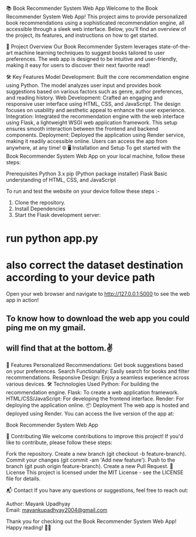 📚 Book Recommender System Web App
Welcome to the Book Recommender System Web App! This project aims to provide personalized book recommendations using a sophisticated recommendation engine, all accessible through a sleek web interface. Below, you'll find an overview of the project, its features, and instructions on how to get started.

🚀 Project Overview
Our Book Recommender System leverages state-of-the-art machine learning techniques to suggest books tailored to user preferences. The web app is designed to be intuitive and user-friendly, making it easy for users to discover their next favorite read!

🛠️ Key Features
Model Development: Built the core recommendation engine using Python. The model analyzes user input and provides book suggestions based on various factors such as genre, author preferences, and reading history.
Web Development: Crafted an engaging and responsive user interface using HTML, CSS, and JavaScript. The design focuses on usability and aesthetic appeal to enhance the user experience.
Integration: Integrated the recommendation engine with the web interface using Flask, a lightweight WSGI web application framework. This setup ensures smooth interaction between the frontend and backend components.
Deployment: Deployed the application using Render service, making it readily accessible online. Users can access the app from anywhere, at any time! 🌐
🖥️ Installation and Setup
To get started with the Book Recommender System Web App on your local machine, follow these steps:

Prerequisites
Python 3.x
pip (Python package installer)
Flask
Basic understanding of HTML, CSS, and JavaScript

To run and test the website on your device follow these steps :-
1. Clone the repository.
2. Install Dependencies
3. Start the Flask development server:

  # run python app.py
  # also correct the dataset destination according to your device path
Open your web browser and navigate to http://127.0.0.1:5000 to see the web app in action!
## To know how to download the web app you could ping me on my gmail.
## will find that at the bottom.✌️

🌟 Features
Personalized Recommendations: Get book suggestions based on your preferences.
Search Functionality: Easily search for books and filter recommendations.
Responsive Design: Enjoy a seamless experience across various devices.
🛠️ Technologies Used
Python: For building the recommendation engine.
Flask: To create a web application framework.
HTML/CSS/JavaScript: For developing the frontend interface.
Render: For deploying the application online.
📦 Deployment
The web app is hosted and deployed using Render. You can access the live version of the app at:

Book Recommender System Web App

🤝 Contributing
We welcome contributions to improve this project! If you'd like to contribute, please follow these steps:

Fork the repository.
Create a new branch (git checkout -b feature-branch).
Commit your changes (git commit -am 'Add new feature').
Push to the branch (git push origin feature-branch).
Create a new Pull Request.
📄 License
This project is licensed under the MIT License - see the LICENSE file for details.

📬 Contact
If you have any questions or suggestions, feel free to reach out:

Author: Mayank Upadhyay  
Email: mayankupadhyay2004@gmail.com

Thank you for checking out the Book Recommender System Web App! Happy reading! 📖✨
